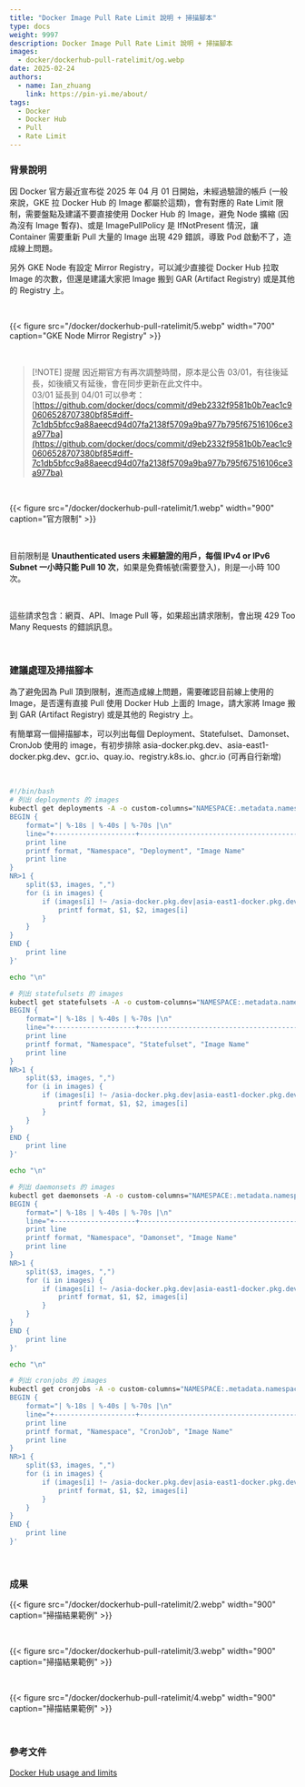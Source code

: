 ```yaml
---
title: "Docker Image Pull Rate Limit 說明 + 掃描腳本"
type: docs
weight: 9997
description: Docker Image Pull Rate Limit 說明 + 掃描腳本
images:
  - docker/dockerhub-pull-ratelimit/og.webp
date: 2025-02-24
authors:
  - name: Ian_zhuang
    link: https://pin-yi.me/about/
tags:
  - Docker
  - Docker Hub
  - Pull
  - Rate Limit
---
```


### 背景說明

因 Docker 官方最近宣布從 2025 年 04 月 01 日開始，未經過驗證的帳戶 (一般來說，GKE 拉 Docker Hub 的 Image 都屬於這類)，會有對應的 Rate Limit 限制，需要盤點及建議不要直接使用 Docker Hub 的 Image，避免 Node 擴縮 (因為沒有 Image 暫存)、或是 ImagePullPolicy 是 IfNotPresent 情況，讓 Container 需要重新 Pull 大量的 Image 出現 429 錯誤，導致 Pod 啟動不了，造成線上問題。

另外 GKE Node 有設定 Mirror Registry，可以減少直接從 Docker Hub 拉取 Image 的次數，但還是建議大家把 Image 搬到 GAR (Artifact Registry) 或是其他的 Registry 上。

<br>

{{< figure src="/docker/dockerhub-pull-ratelimit/5.webp" width="700" caption="GKE Node Mirror Registry" >}}

<br>

> [!NOTE] 提醒
> 因近期官方有再次調整時間，原本是公告 03/01，有往後延長，如後續又有延後，會在同步更新在此文件中。<br>
03/01 延長到 04/01 可以參考：[https://github.com/docker/docs/commit/d9eb2332f9581b0b7eac1c90606528707380bf85#diff-7c1db5bfcc9a88aeecd94d07fa2138f5709a9ba977b795f67516106ce3a977ba](https://github.com/docker/docs/commit/d9eb2332f9581b0b7eac1c90606528707380bf85#diff-7c1db5bfcc9a88aeecd94d07fa2138f5709a9ba977b795f67516106ce3a977ba)

<br>

{{< figure src="/docker/dockerhub-pull-ratelimit/1.webp" width="900" caption="官方限制" >}}

<br>

目前限制是 <b>Unauthenticated users  未經驗證的用戶，每個 IPv4 or IPv6 Subnet 一小時只能 Pull 10 次</b>，如果是免費帳號(需要登入)，則是一小時 100 次。

<br>

這些請求包含：網頁、API、Image Pull 等，如果超出請求限制，會出現 429 Too Many Requests 的錯誤訊息。

<br>

### 建議處理及掃描腳本

為了避免因為 Pull 頂到限制，進而造成線上問題，需要確認目前線上使用的 Image，是否還有直接 Pull 使用 Docker Hub 上面的 Image，請大家將 Image 搬到 GAR  (Artifact Registry) 或是其他的 Registry 上。

有簡單寫一個掃描腳本，可以列出每個 Deployment、Statefulset、Damonset、CronJob 使用的 image，有初步排除 asia-docker.pkg.dev、asia-east1-docker.pkg.dev、gcr.io、quay.io、registry.k8s.io、ghcr.io (可再自行新增)

<br>

```bash
#!/bin/bash
# 列出 deployments 的 images
kubectl get deployments -A -o custom-columns="NAMESPACE:.metadata.namespace,NAME:.metadata.name,IMAGE:.spec.template.spec.containers[*].image" | awk '
BEGIN {
    format="| %-18s | %-40s | %-70s |\n"
    line="+--------------------+------------------------------------------+------------------------------------------------------------------------+"
    print line
    printf format, "Namespace", "Deployment", "Image Name"
    print line
}
NR>1 {
    split($3, images, ",")
    for (i in images) {
        if (images[i] !~ /asia-docker.pkg.dev|asia-east1-docker.pkg.dev|gcr.io|quay.io|registry.k8s.io|ghcr.io/) {
            printf format, $1, $2, images[i]
        }
    }
}
END {
    print line
}'

echo "\n"

# 列出 statefulsets 的 images
kubectl get statefulsets -A -o custom-columns="NAMESPACE:.metadata.namespace,NAME:.metadata.name,IMAGE:.spec.template.spec.containers[*].image" | awk '
BEGIN {
    format="| %-18s | %-40s | %-70s |\n"
    line="+--------------------+------------------------------------------+------------------------------------------------------------------------+"
    print line
    printf format, "Namespace", "Statefulset", "Image Name"
    print line
}
NR>1 {
    split($3, images, ",")
    for (i in images) {
        if (images[i] !~ /asia-docker.pkg.dev|asia-east1-docker.pkg.dev|gcr.io|quay.io|registry.k8s.io|ghcr.io/) {
            printf format, $1, $2, images[i]
        }
    }
}
END {
    print line
}'

echo "\n"

# 列出 daemonsets 的 images
kubectl get daemonsets -A -o custom-columns="NAMESPACE:.metadata.namespace,NAME:.metadata.name,IMAGE:.spec.template.spec.containers[*].image" | awk '
BEGIN {
    format="| %-18s | %-40s | %-70s |\n"
    line="+--------------------+------------------------------------------+------------------------------------------------------------------------+"
    print line
    printf format, "Namespace", "Damonset", "Image Name"
    print line
}
NR>1 {
    split($3, images, ",")
    for (i in images) {
        if (images[i] !~ /asia-docker.pkg.dev|asia-east1-docker.pkg.dev|gcr.io|quay.io|registry.k8s.io|ghcr.io/) {
            printf format, $1, $2, images[i]
        }
    }
}
END {
    print line
}'

echo "\n"

# 列出 cronjobs 的 images
kubectl get cronjobs -A -o custom-columns="NAMESPACE:.metadata.namespace,NAME:.metadata.name,IMAGE:.spec.jobTemplate.spec.template.spec.containers[*].image" | awk '
BEGIN {
    format="| %-18s | %-40s | %-70s |\n"
    line="+--------------------+------------------------------------------+------------------------------------------------------------------------+"
    print line
    printf format, "Namespace", "CronJob", "Image Name"
    print line
}
NR>1 {
    split($3, images, ",")
    for (i in images) {
        if (images[i] !~ /asia-docker.pkg.dev|asia-east1-docker.pkg.dev|gcr.io|quay.io|registry.k8s.io|ghcr.io/) {
            printf format, $1, $2, images[i]
        }
    }
}
END {
    print line
}'
```

<br>

### 成果

{{< figure src="/docker/dockerhub-pull-ratelimit/2.webp" width="900" caption="掃描結果範例" >}}

<br>

{{< figure src="/docker/dockerhub-pull-ratelimit/3.webp" width="900" caption="掃描結果範例" >}}

<br>

{{< figure src="/docker/dockerhub-pull-ratelimit/4.webp" width="900" caption="掃描結果範例" >}}

<br>

### 參考文件

[Docker Hub usage and limits](https://docs.docker.com/docker-hub/usage/)